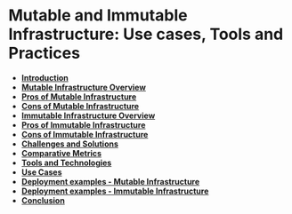 # Mutable and Immutable Infrastructure: Use cases, Tools and Practices


* **[Introduction](s0.md)**
* **[Mutable Infrastructure Overview](s1.md)**
* **[Pros of Mutable Infrastructure](s2.md)**
* **[Cons of Mutable Infrastructure](s3.md)**
* **[Immutable Infrastructure Overview](s4.md)**
* **[Pros of Immutable Infrastructure](s5.md)**
* **[Cons of Immutable Infrastructure](s6.md)**
* **[Challenges and Solutions](s7.md)**
* **[Comparative Metrics](s8.md)**
* **[Tools and Technologies](s9.md)**
* **[Use Cases](s10.md)**
* **[Deployment examples - Mutable Infrastructure](s11.md)**
* **[Deployment examples - Immutable Infrastructure](s12.md)**
* **[Conclusion](s13.md)**
